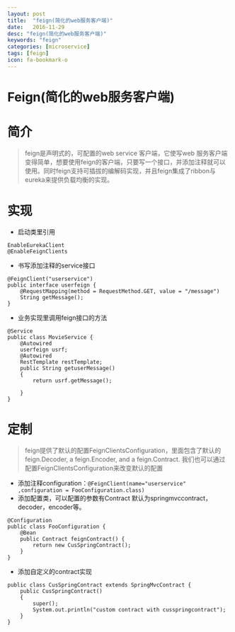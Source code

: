 ```yaml
---
layout: post
title:  "feign(简化的web服务客户端)"
date:   2016-11-29
desc: "feign(简化的web服务客户端)"
keywords: "feign"
categories: [microservice]
tags: [feign]
icon: fa-bookmark-o
---
```

Feign(简化的web服务客户端)
=============
# 简介
> feign是声明式的，可配置的web service 客户端，它使写web 服务客户端变得简单，想要使用feign的客户端，只要写一个接口，并添加注释就可以使用。同时feign支持可插拔的编解码实现，并且feign集成了ribbon与eureka来提供负载均衡的实现。
# 实现
- 启动类里引用

```
EnableEurekaClient
@EnableFeignClients
```
- 书写添加注释的service接口

```
@FeignClient("userservice")
public interface userfeign {
    @RequestMapping(method = RequestMethod.GET, value = "/message")
    String getMessage();
}
```
- 业务实现里调用feign接口的方法

```
@Service
public class MovieService {
    @Autowired
    userfeign usrf;
    @Autowired
    RestTemplate restTemplate;
    public String getuserMessage()
    {
        return usrf.getMessage();

    }
}
```

# 定制
> feign提供了默认的配置FeignClientsConfiguration，里面包含了默认的feign.Decoder, a feign.Encoder, and a feign.Contract. 我们也可以通过配置FeignClientsConfiguration来改变默认的配置

- 添加注释configuration：`@FeignClient(name="userservice" ,configuration = FooConfiguration.class)`
-  添加配置类，可以配置的参数有Contract 默认为springmvccontract，decoder，encoder等。

```
@Configuration
public class FooConfiguration {
    @Bean
    public Contract feignContract() {
        return new CusSpringContract();
    }
}
```
- 添加自定义的contract实现

```
public class CusSpringContract extends SpringMvcContract {
    public CusSpringContract()
    {
        super();
        System.out.println("custom contract with cusspringcontract");
    }
}
```
